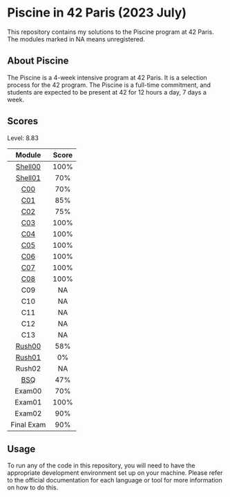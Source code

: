# Piscine in 42 Paris (2023 July)

This repository contains my solutions to the Piscine program at 42 Paris. The modules marked in NA means unregistered.

## About Piscine

The Piscine is a 4-week intensive program at 42 Paris. It is a selection process for the 42 program. The Piscine is a full-time commitment, and students are expected to be present at 42 for 12 hours a day, 7 days a week.

## Scores

Level: 8.83

| Module | Score  |
| :----------------:| :----------:|
| [Shell00](./Sh00) | 100% |
| [Shell01](./Sh01) | 70% |
| [C00](./c00) | 70% |
| [C01](./c01) | 85% |
| [C02](./c02) | 75% |
| [C03](./c03) | 100% |
| [C04](./c04) | 100% |
| [C05](./c05) | 100% |
| [C06](./c06) | 100% |
| [C07](./c07) | 100% |
| [C08](./c08) | 100% |
| C09 | NA |
| C10 | NA |
| C11 | NA |
| C12 | NA |
| C13 | NA |
| [Rush00](./rush00) | 58% |
| [Rush01](./rush01/) | 0% |
| Rush02 | NA |
| [BSQ](./bsq/) | 47% |
| Exam00 | 70% |
| Exam01 | 100% |
| Exam02 | 90% |
| Final Exam | 90% |

## Usage

To run any of the code in this repository, you will need to have the appropriate development environment set up on your machine. Please refer to the official documentation for each language or tool for more information on how to do this.

